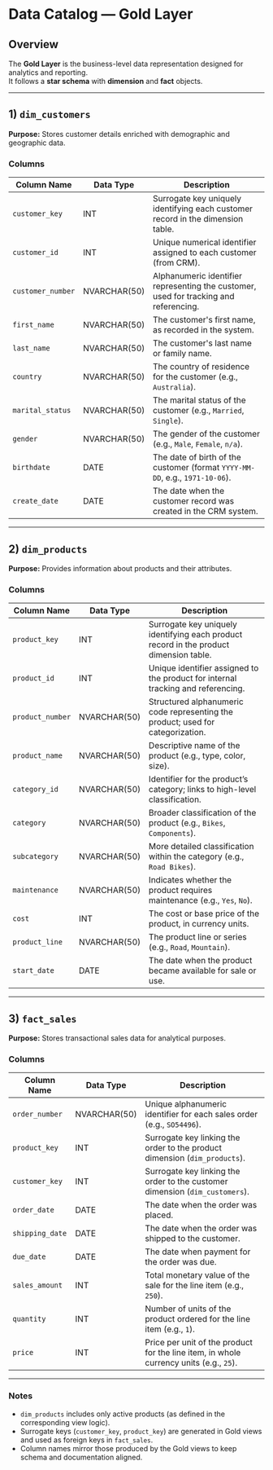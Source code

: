 # Data Catalog — Gold Layer

## Overview
The **Gold Layer** is the business-level data representation designed for analytics and reporting.  
It follows a **star schema** with **dimension** and **fact** objects.

---

## 1) `dim_customers`
**Purpose:** Stores customer details enriched with demographic and geographic data.

### Columns

| Column Name       | Data Type    | Description                                                                                  |
|-------------------|--------------|----------------------------------------------------------------------------------------------|
| `customer_key`    | INT          | Surrogate key uniquely identifying each customer record in the dimension table.             |
| `customer_id`     | INT          | Unique numerical identifier assigned to each customer (from CRM).                           |
| `customer_number` | NVARCHAR(50) | Alphanumeric identifier representing the customer, used for tracking and referencing.       |
| `first_name`      | NVARCHAR(50) | The customer's first name, as recorded in the system.                                       |
| `last_name`       | NVARCHAR(50) | The customer's last name or family name.                                                    |
| `country`         | NVARCHAR(50) | The country of residence for the customer (e.g., `Australia`).                              |
| `marital_status`  | NVARCHAR(50) | The marital status of the customer (e.g., `Married`, `Single`).                             |
| `gender`          | NVARCHAR(50) | The gender of the customer (e.g., `Male`, `Female`, `n/a`).                                 |
| `birthdate`       | DATE         | The date of birth of the customer (format `YYYY-MM-DD`, e.g., `1971-10-06`).                |
| `create_date`     | DATE         | The date when the customer record was created in the CRM system.                            |

---

## 2) `dim_products`
**Purpose:** Provides information about products and their attributes.

### Columns

| Column Name      | Data Type    | Description                                                                                  |
|------------------|--------------|----------------------------------------------------------------------------------------------|
| `product_key`    | INT          | Surrogate key uniquely identifying each product record in the product dimension table.      |
| `product_id`     | INT          | Unique identifier assigned to the product for internal tracking and referencing.            |
| `product_number` | NVARCHAR(50) | Structured alphanumeric code representing the product; used for categorization.            |
| `product_name`   | NVARCHAR(50) | Descriptive name of the product (e.g., type, color, size).                                  |
| `category_id`    | NVARCHAR(50) | Identifier for the product’s category; links to high-level classification.                  |
| `category`       | NVARCHAR(50) | Broader classification of the product (e.g., `Bikes`, `Components`).                        |
| `subcategory`    | NVARCHAR(50) | More detailed classification within the category (e.g., `Road Bikes`).                      |
| `maintenance`    | NVARCHAR(50) | Indicates whether the product requires maintenance (e.g., `Yes`, `No`).                     |
| `cost`           | INT          | The cost or base price of the product, in currency units.                                   |
| `product_line`   | NVARCHAR(50) | The product line or series (e.g., `Road`, `Mountain`).                                      |
| `start_date`     | DATE         | The date when the product became available for sale or use.                                 |

---

## 3) `fact_sales`
**Purpose:** Stores transactional sales data for analytical purposes.

### Columns

| Column Name     | Data Type    | Description                                                                                   |
|-----------------|--------------|-----------------------------------------------------------------------------------------------|
| `order_number`  | NVARCHAR(50) | Unique alphanumeric identifier for each sales order (e.g., `SO54496`).                        |
| `product_key`   | INT          | Surrogate key linking the order to the product dimension (`dim_products`).                    |
| `customer_key`  | INT          | Surrogate key linking the order to the customer dimension (`dim_customers`).                  |
| `order_date`    | DATE         | The date when the order was placed.                                                           |
| `shipping_date` | DATE         | The date when the order was shipped to the customer.                                          |
| `due_date`      | DATE         | The date when payment for the order was due.                                                  |
| `sales_amount`  | INT          | Total monetary value of the sale for the line item (e.g., `250`).                             |
| `quantity`      | INT          | Number of units of the product ordered for the line item (e.g., `1`).                         |
| `price`         | INT          | Price per unit of the product for the line item, in whole currency units (e.g., `25`).        |

---

### Notes
- `dim_products` includes only active products (as defined in the corresponding view logic).
- Surrogate keys (`customer_key`, `product_key`) are generated in Gold views and used as foreign keys in `fact_sales`.
- Column names mirror those produced by the Gold views to keep schema and documentation aligned.
